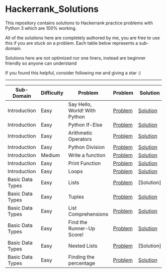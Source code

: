 # Hackerrank_Solutions
This repository contains solutions to Hackerrank practice problems with Python 3 which are 100% working.

All of the solutions here are completely authored by me, you are free to use this if you are stuck on a problem.
Each table below represents a sub-domain.

Solutions here are not optimized nor one liners, instead are beginner friendly so anyone can understand 

If you found this helpful, consider following me and giving a star :)

- - - -

Sub-Domain    |  Difficulty  |  Problem                        | Problem                                                                      | Solution
------------- |  ----------- |  --------                       |  --------                                                                    | --------
Introduction  |  Easy        |  Say Hello, World! With Python  | [Problem](https://www.hackerrank.com/challenges/py-hello-world)              | [Solution](https://github.com/Nithish-Krishna/Hackerrank_Solutions/blob/main/Practice-Python/Introduction/Say%20Hello%20World!%20With%20Python)
Introduction  |  Easy        |  Python If-Else                 | [Problem](https://www.hackerrank.com/challenges/py-if-else)                  | [Solution](https://github.com/Nithish-Krishna/Hackerrank_Solutions/blob/main/Practice-Python/Introduction/Python%20If-Else)
Introduction  |  Easy        |  Arithmetic Operators           | [Problem](https://www.hackerrank.com/challenges/python-arithmetic-operators) | [Solution](https://github.com/Nithish-Krishna/Hackerrank_Solutions/blob/main/Practice-Python/Introduction/Arithmetic%20Operators)
Introduction  |  Easy        |  Python Division                | [Problem](https://www.hackerrank.com/challenges/python-division)             | [Solution](https://github.com/Nithish-Krishna/Hackerrank_Solutions/blob/main/Practice-Python/Introduction/Python%20Division)
Introduction  |  Medium      |  Write a function               | [Problem](https://www.hackerrank.com/challenges/write-a-function)            | [Solution](https://github.com/Nithish-Krishna/Hackerrank_Solutions/blob/main/Practice-Python/Introduction/Write%20a%20function)
Introduction  |  Easy        |  Print Function                 | [Problem](https://www.hackerrank.com/challenges/python-print)                | [Solution](https://github.com/Nithish-Krishna/Hackerrank_Solutions/blob/main/Practice-Python/Introduction/Print%20Function)
Introduction  |  Easy        |  Loops                          | [Problem](https://www.hackerrank.com/challenges/python-loops)                | [Solution](https://github.com/Nithish-Krishna/Hackerrank_Solutions/blob/main/Practice-Python/Introduction/Loops)
Basic Data Types  |  Easy  |  Lists                      | [Problem](https://www.hackerrank.com/challenges/python-lists)                         | [Solution]      
Basic Data Types  |  Easy  |  Tuples                     | [Problem](https://www.hackerrank.com/challenges/python-tuples)                        | [Solution](https://github.com/Nithish-Krishna/Hackerrank_Solutions/blob/main/Practice-Python/Basic%20Data%20Types/Tuples.py)  
Basic Data Types  |  Easy  |  List Comprehensions        | [Problem](https://www.hackerrank.com/challenges/list-comprehensions)                  | [Solution](https://github.com/Nithish-Krishna/Hackerrank_Solutions/blob/main/Practice-Python/Basic%20Data%20Types/List%20Comprehensions.py)  
Basic Data Types  |  Easy  |  Find the Runner-Up Score!  | [Problem](https://www.hackerrank.com/challenges/find-second-maximum-number-in-a-list) | [Solution](https://github.com/Nithish-Krishna/Hackerrank_Solutions/blob/main/Practice-Python/Basic%20Data%20Types/Find%20the%20Runner-Up%20Score!.py)   
Basic Data Types  |  Easy  |  Nested Lists               | [Problem](https://www.hackerrank.com/challenges/nested-list)                          | [Solution]  
Basic Data Types  |  Easy  |  Finding the percentage     | [Problem](https://www.hackerrank.com/challenges/finding-the-percentage)               | [Solution](https://github.com/Nithish-Krishna/Hackerrank_Solutions/blob/main/Practice-Python/Basic%20Data%20Types/Finding%20the%20percentage.py)  
